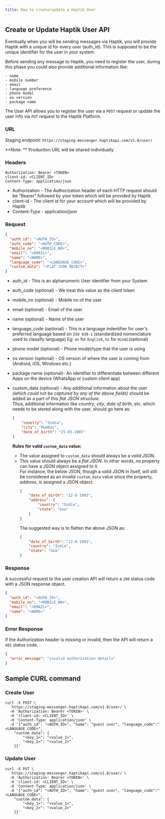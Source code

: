 ```yaml
---
title: How to create/update a Haptik User
---
```


## Create or Update Haptik User API

Eventually when you will be sending messages via Haptik, you will provide Haptik with a unique id for every user (auth_id). This is supposed to be the unique identifier for the user in your system.

Before sending any message to Haptik, you need to register the user, during this phase you could also provide additional information like:

	- name
	- mobile number
	- email
	- language preference
	- phone model
	- os version
	- package name

The User API allows you to register the user via a `POST` request or update the user info via `PUT` request to the Haptik Platform.

### URL

Staging endpoint: `https://staging-messenger.haptikapi.com/v1.0/user/`

**Note: ** Production URL will be shared individually

### Headers

```
Authorization: Bearer <TOKEN>
client-id: <CLIENT_ID>
Content-Type: application/json
```

- Authorization - The Authorization header of each HTTP request should be “Bearer” followed by your token which will be provided by Haptik
- client-id - The client id for your account which will be provided by Haptik
- Content-Type - application/json

### Request

```json
{
  "auth_id": "<AUTH_ID>",
  "auth_code": "<AUTH_CODE>",
  "mobile_no": "<MOBILE_NO>",
  "email": "<EMAIL>",
  "name": "<NAME>",
  "language_code": "<LANGUAGE_CODE>",
  "custom_data": "<FLAT JSON OBJECT>"
}
```

- auth_id - This is an alphanumeric User identifier from your System
- auth_code (optional) - We treat this value as the client token
- mobile_no (optional) - Mobile no of the user
- email (optional) - Email of the user
- name (optional) - Name of the user
- language_code (optional) - This is a language indentifier for user's preferred language based on `ISO 639-1` (standardized nomenclature used to classify language)
                  Eg: `en` for `English`,
                      `hi` for `Hindi`(optional)
- phone model (optional) - Phone model/type that the user is using
- os version (optional) - OS version of where the user is coming from (Android, iOS, Windows etc.)
- package name (optional)- An identifier to differentiate between different Apps on the device (WhatsApp or custom client app)
- custom_data (optional) - Any additional information about the user _(which could not be captured by any of the above fields)_ should be added as a part of this _flat JSON structure_. <br/>
Thus, additional information like _country_, _city_, _date of birth_, etc. which needs to be stored along with the user, should go here as:
	```json
	{
		"country": "India",
    	"city": "Mumbai",
    	"date_of_birth": "25-03-1985"
	}
	```

	**Rules for valid `custom_data` value:**
	- The value assigned to `custom_data` should always be a _valid JSON_.
	- This value should always be a _flat JSON_. In other words, no property can have a JSON object assigned to it. <br/> For instance, the below JSON, though a valid JSON in itself, will still be considered as an _invalid_ `custom_data` value since the property, _address_, is assigned a JSON object:
		```json
        {
	    	"date_of_birth": "12-8-1993",
			"address": {
				"country": "India",
				"state": "Goa"
			}
		}
        ```
		The suggested way is to flatten the above JSON as:
	    ```json
        {
			"date_of_birth": "12-8-1993",
			"country": "India",
			"state": "Goa"
		}
        ```



### Response

A successful request to the user creation API will return a `200` status code with a JSON response object.

```json
{
  "auth_id": "<AUTH_ID>",
  "mobile_no": "<MOBILE_NO>",
  "email": "<EMAIL>",
  "name": "<NAME>"
}
```

### Error Response

If the Authorization header is missing or invalid, then the API will return a `401` status code.

```json
{
  "error_message": "invalid authorization details"
}
```

## Sample CURL command
### Create User
```
curl -X POST \
   https://staging-messenger.haptikapi.com/v1.0/user/ \
  -H 'Authorization: Bearer <TOKEN>' \
  -H 'client-id: <CLIENT_ID>' \
  -H 'Content-Type: application/json' \
  -d '{"auth_id": "<AUTH_ID>", "name": "guest user", "language_code":"<LANGUAGE_CODE>",
	"custom_data": {
	    "<key_1>": "<value_1>",
        "<key_2>": "<value_2>"
	}}'
```
### Update User
```
curl -X PUT \
   https://staging-messenger.haptikapi.com/v1.0/user/ \
  -H 'Authorization: Bearer <TOKEN>' \
  -H 'client-id: <CLIENT_ID>' \
  -H 'Content-Type: application/json' \
  -d '{"auth_id": "<AUTH_ID>", "name": "guest user", "language_code":"<LANGUAGE_CODE>",
	"custom_data": {
	    "<key_1>": "<value_1>",
        "<key_2>": "<value_2>"
	}}'
```
